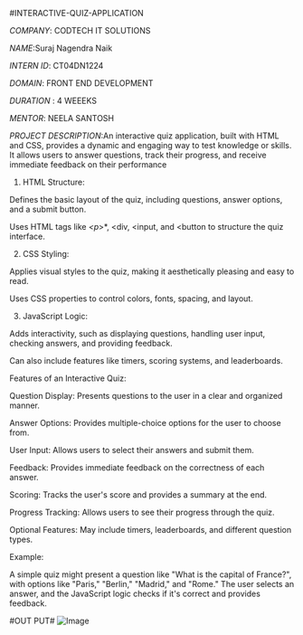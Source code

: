 #INTERACTIVE-QUIZ-APPLICATION

*COMPANY*: CODTECH IT SOLUTIONS

*NAME*:Suraj Nagendra Naik

*INTERN ID*: CT04DN1224

*DOMAIN*: FRONT END DEVELOPMENT

*DURATION* : 4 WEEEKS

*MENTOR*: NEELA SANTOSH

*PROJECT DESCRIPTION*:An interactive quiz application, built with HTML and CSS, provides a dynamic and engaging way to test knowledge or skills. It allows users to answer questions, track their progress, and receive immediate feedback on their performance

1. HTML Structure: 

Defines the basic layout of the quiz, including questions, answer options, and a submit button.

Uses HTML tags like *<p*>*, <div, <input, and <button to structure the quiz interface.

2. CSS Styling: 

Applies visual styles to the quiz, making it aesthetically pleasing and easy to read.

Uses CSS properties to control colors, fonts, spacing, and layout.

3. JavaScript Logic:

Adds interactivity, such as displaying questions, handling user input, checking answers, and providing feedback. 

Can also include features like timers, scoring systems, and leaderboards. 

Features of an Interactive Quiz:

Question Display: Presents questions to the user in a clear and organized manner. 

Answer Options: Provides multiple-choice options for the user to choose from. 

User Input: Allows users to select their answers and submit them. 

Feedback: Provides immediate feedback on the correctness of each answer. 

Scoring: Tracks the user's score and provides a summary at the end. 

Progress Tracking: Allows users to see their progress through the quiz. 

Optional Features: May include timers, leaderboards, and different question types. 

Example:

A simple quiz might present a question like "What is the capital of France?", with options like "Paris," "Berlin," "Madrid," and "Rome." The user selects an answer, and the JavaScript logic checks if it's correct and provides feedback. 

#OUT PUT#
![Image](https://github.com/user-attachments/assets/d61ef703-af7b-4601-8c80-4ad3f1661a5b)
